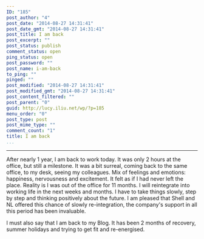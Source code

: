 ```yaml
---
ID: "185"
post_author: "4"
post_date: "2014-08-27 14:31:41"
post_date_gmt: "2014-08-27 14:31:41"
post_title: I am back
post_excerpt: ""
post_status: publish
comment_status: open
ping_status: open
post_password: ""
post_name: i-am-back
to_ping: ""
pinged: ""
post_modified: "2014-08-27 14:31:41"
post_modified_gmt: "2014-08-27 14:31:41"
post_content_filtered: ""
post_parent: "0"
guid: http://lucy.iliu.net/wp/?p=185
menu_order: "0"
post_type: post
post_mime_type: ""
comment_count: "1"
title: I am back
...
```

---

After nearly 1 year, I am back to work today. It was only 2 hours at the office, but still a milestone. It was a bit surreal, coming back to the same office, to my desk, seeing my colleagues. Mix of feelings and emotions: happiness, nervousness and excitement. It felt as if I had never left the place. Reality is I was out of the office for 11 months. I will reintegrate into working life in the next weeks and months. I have to take things slowly, step by step and thinking positively about the future. I am pleased that Shell and NL offered this chance of slowly re-integration, the company's support in all this period has been invaluable.

I must also say that I am back to my Blog. It has been 2 months of recovery, summer holidays and trying to get fit and re-energised.
